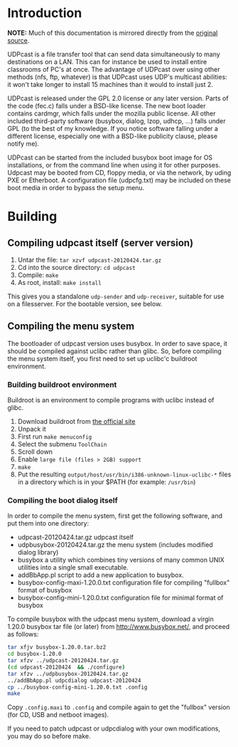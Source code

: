 # Introduction

**NOTE:** Much of this documentation is mirrored directly from the [original source](http://www.udpcast.linux.lu/).

UDPcast is a file transfer tool that can send data simultaneously to many destinations on a LAN. This can for instance be used to install entire classrooms of PC's at once. The advantage of UDPcast over using other methods (nfs, ftp, whatever) is that UDPcast uses UDP's multicast abilities: it won't take longer to install 15 machines than it would to install just 2.

UDPcast is released under the GPL 2.0 license or any later version. Parts of the code (fec.c) falls under a BSD-like license. The new boot loader contains cardmgr, which falls under the mozilla public license. All other included third-party software (busybox, dialog, lzop, udhcp, ...) falls under GPL (to the best of my knowledge. If you notice software falling under a different license, especially one with a BSD-like publicity clause, please notify me).

UDPcast can be started from the included busybox boot image for OS installations, or from the command line when using it for other purposes. Udpcast may be booted from CD, floppy media, or via the network, by uding PXE or Etherboot. A configuration file (udpcfg.txt) may be included on these boot media in order to bypass the setup menu.

# Building
## Compiling udpcast itself (server version)

1. Untar the file:
`tar xzvf udpcast-20120424.tar.gz`
2. Cd into the source directory:
`cd udpcast`
3. Compile:
`make`
4. As root, install:
`make install`

This gives you a standalone `udp-sender` and `udp-receiver`, suitable for use on a filesserver. For the bootable version, see below.

## Compiling the menu system

The bootloader of udpcast version uses busybox. In order to save space, it should be compiled against uclibc rather than glibc. So, before compiling the menu system itself, you first need to set up uclibc'c buildroot environment.
### Building buildroot environment
Buildroot is an environment to compile programs with uclibc instead of glibc.

1. Download buildroot from [the official site](http://buildroot.uclibc.org/)
2. Unpack it
3. First run `make menuconfig`
4. Select the submenu `ToolChain`
5. Scroll down
6. Enable `large file (files > 2GB) support`
7. `make`
8. Put the resulting `output/host/usr/bin/i386-unknown-linux-uclibc-*` files in a directory which is in your $PATH (for example: `/usr/bin`)

### Compiling the boot dialog itself
In order to compile the menu system, first get the following software, and put them into one directory:

- udpcast-20120424.tar.gz udpcast itself
- udpbusybox-20120424.tar.gz the menu system (includes modified dialog library)
- busybox a utility which combines tiny versions of many common UNIX utilities into a single small executable.
- addBbApp.pl script to add a new application to busybox.
- busybox-config-maxi-1.20.0.txt configuration file for compiling "fullbox" format of busybox
- busybox-config-mini-1.20.0.txt configuration file for minimal format of busybox

To compile busybox with the udpcast menu system, download a virgin 1.20.0 busybox tar file (or later) from http://www.busybox.net/, and proceed as follows:

```bash
tar xfjv busybox-1.20.0.tar.bz2
cd busybox-1.20.0
tar xfzv ../udpcast-20120424.tar.gz
(cd udpcast-20120424  && ./configure)
tar xfzv ../udpbusybox-20120424.tar.gz
../addBbApp.pl udpcdialog udpcast-20120424
cp ../busybox-config-mini-1.20.0.txt .config
make
```

Copy `.config.maxi` to `.config` and compile again to get the "fullbox" version (for CD, USB and netboot images).

If you need to patch udpcast or udpcdialog with your own modifications, you may do so before make.
